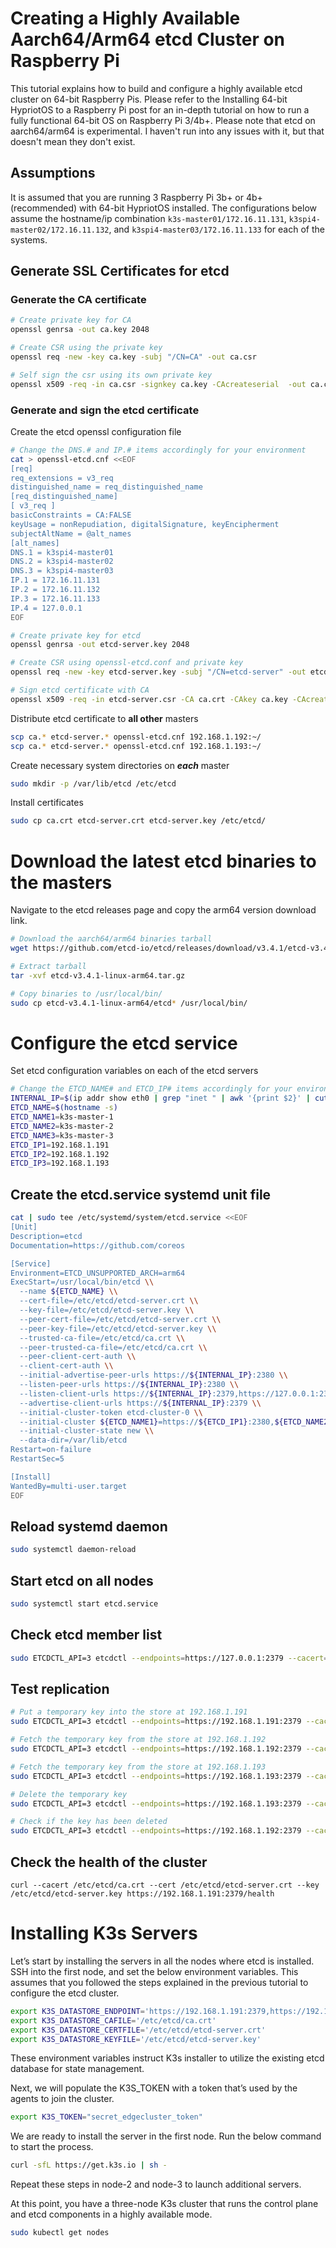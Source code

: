 # Creating a Highly Available Aarch64/Arm64 etcd Cluster on Raspberry Pi

This tutorial explains how to build and configure a highly available etcd cluster on 64-bit Raspberry Pis. Please refer to the Installing 64-bit HypriotOS to a Raspberry Pi post for an in-depth tutorial on how to run a fully functional 64-bit OS on Raspberry Pi 3/4b+. Please note that etcd on aarch64/arm64 is experimental. I haven't run into any issues with it, but that doesn't mean they don't exist.

## Assumptions
It is assumed that you are running 3 Raspberry Pi 3b+ or 4b+ (recommended) with 64-bit HypriotOS installed. 
The configurations below assume the hostname/ip combination 
`k3s-master01/172.16.11.131`, `k3spi4-master02/172.16.11.132`, and 
`k3spi4-master03/172.16.11.133` for each of the systems.

## Generate SSL Certificates for etcd
### Generate the CA certificate
```bash
# Create private key for CA
openssl genrsa -out ca.key 2048

# Create CSR using the private key
openssl req -new -key ca.key -subj "/CN=CA" -out ca.csr

# Self sign the csr using its own private key
openssl x509 -req -in ca.csr -signkey ca.key -CAcreateserial  -out ca.crt -days 1000
```

### Generate and sign the etcd certificate
Create the etcd openssl configuration file
```bash
# Change the DNS.# and IP.# items accordingly for your environment
cat > openssl-etcd.cnf <<EOF
[req]
req_extensions = v3_req
distinguished_name = req_distinguished_name
[req_distinguished_name]
[ v3_req ]
basicConstraints = CA:FALSE
keyUsage = nonRepudiation, digitalSignature, keyEncipherment
subjectAltName = @alt_names
[alt_names]
DNS.1 = k3spi4-master01
DNS.2 = k3spi4-master02
DNS.3 = k3spi4-master03
IP.1 = 172.16.11.131
IP.2 = 172.16.11.132
IP.3 = 172.16.11.133
IP.4 = 127.0.0.1
EOF
```

```bash
# Create private key for etcd
openssl genrsa -out etcd-server.key 2048

# Create CSR using openssl-etcd.conf and private key
openssl req -new -key etcd-server.key -subj "/CN=etcd-server" -out etcd-server.csr -config openssl-etcd.cnf

# Sign etcd certificate with CA
openssl x509 -req -in etcd-server.csr -CA ca.crt -CAkey ca.key -CAcreateserial  -out etcd-server.crt -extensions v3_req -extfile openssl-etcd.cnf -days 1000
```

Distribute etcd certificate to **all other** masters
```bash
scp ca.* etcd-server.* openssl-etcd.cnf 192.168.1.192:~/
scp ca.* etcd-server.* openssl-etcd.cnf 192.168.1.193:~/
```

Create necessary system directories on **_each_** master
```bash
sudo mkdir -p /var/lib/etcd /etc/etcd
```

Install certificates
```bash
sudo cp ca.crt etcd-server.crt etcd-server.key /etc/etcd/
```

# Download the latest etcd binaries to the masters
Navigate to the etcd releases page and copy the arm64 version download link.
```bash
# Download the aarch64/arm64 binaries tarball
wget https://github.com/etcd-io/etcd/releases/download/v3.4.1/etcd-v3.4.1-linux-arm64.tar.gz

# Extract tarball
tar -xvf etcd-v3.4.1-linux-arm64.tar.gz

# Copy binaries to /usr/local/bin/
sudo cp etcd-v3.4.1-linux-arm64/etcd* /usr/local/bin/
```

# Configure the etcd service
Set etcd configuration variables on each of the etcd servers
```bash
# Change the ETCD_NAME# and ETCD_IP# items accordingly for your environment
INTERNAL_IP=$(ip addr show eth0 | grep "inet " | awk '{print $2}' | cut -d / -f1)
ETCD_NAME=$(hostname -s)
ETCD_NAME1=k3s-master-1
ETCD_NAME2=k3s-master-2
ETCD_NAME3=k3s-master-3
ETCD_IP1=192.168.1.191
ETCD_IP2=192.168.1.192
ETCD_IP3=192.168.1.193
```

## Create the etcd.service systemd unit file
```bash
cat | sudo tee /etc/systemd/system/etcd.service <<EOF
[Unit]
Description=etcd
Documentation=https://github.com/coreos

[Service]
Environment=ETCD_UNSUPPORTED_ARCH=arm64
ExecStart=/usr/local/bin/etcd \\
  --name ${ETCD_NAME} \\
  --cert-file=/etc/etcd/etcd-server.crt \\
  --key-file=/etc/etcd/etcd-server.key \\
  --peer-cert-file=/etc/etcd/etcd-server.crt \\
  --peer-key-file=/etc/etcd/etcd-server.key \\
  --trusted-ca-file=/etc/etcd/ca.crt \\
  --peer-trusted-ca-file=/etc/etcd/ca.crt \\
  --peer-client-cert-auth \\
  --client-cert-auth \\
  --initial-advertise-peer-urls https://${INTERNAL_IP}:2380 \\
  --listen-peer-urls https://${INTERNAL_IP}:2380 \\
  --listen-client-urls https://${INTERNAL_IP}:2379,https://127.0.0.1:2379 \\
  --advertise-client-urls https://${INTERNAL_IP}:2379 \\
  --initial-cluster-token etcd-cluster-0 \\
  --initial-cluster ${ETCD_NAME1}=https://${ETCD_IP1}:2380,${ETCD_NAME2}=https://${ETCD_IP2}:2380,${ETCD_NAME3}=https://${ETCD_IP3}:2380 \\
  --initial-cluster-state new \\
  --data-dir=/var/lib/etcd
Restart=on-failure
RestartSec=5

[Install]
WantedBy=multi-user.target
EOF
```

## Reload systemd daemon
```bash
sudo systemctl daemon-reload
```

## Start etcd on all nodes
```bash
sudo systemctl start etcd.service
```

## Check etcd member list
```bash
sudo ETCDCTL_API=3 etcdctl --endpoints=https://127.0.0.1:2379 --cacert=/etc/etcd/ca.crt --cert=/etc/etcd/etcd-server.crt --key=/etc/etcd/etcd-server.key member list
```

## Test replication
```bash
# Put a temporary key into the store at 192.168.1.191
sudo ETCDCTL_API=3 etcdctl --endpoints=https://192.168.1.191:2379 --cacert=/etc/etcd/ca.crt --cert=/etc/etcd/etcd-server.crt --key=/etc/etcd/etcd-server.key put foo bar

# Fetch the temporary key from the store at 192.168.1.192
sudo ETCDCTL_API=3 etcdctl --endpoints=https://192.168.1.192:2379 --cacert=/etc/etcd/ca.crt --cert=/etc/etcd/etcd-server.crt --key=/etc/etcd/etcd-server.key get foo

# Fetch the temporary key from the store at 192.168.1.193
sudo ETCDCTL_API=3 etcdctl --endpoints=https://192.168.1.193:2379 --cacert=/etc/etcd/ca.crt --cert=/etc/etcd/etcd-server.crt --key=/etc/etcd/etcd-server.key get foo

# Delete the temporary key
sudo ETCDCTL_API=3 etcdctl --endpoints=https://192.168.1.193:2379 --cacert=/etc/etcd/ca.crt --cert=/etc/etcd/etcd-server.crt --key=/etc/etcd/etcd-server.key del foo

# Check if the key has been deleted
sudo ETCDCTL_API=3 etcdctl --endpoints=https://192.168.1.192:2379 --cacert=/etc/etcd/ca.crt --cert=/etc/etcd/etcd-server.crt --key=/etc/etcd/etcd-server.key get foo
```

## Check the health of the cluster
```
curl --cacert /etc/etcd/ca.crt --cert /etc/etcd/etcd-server.crt --key /etc/etcd/etcd-server.key https://192.168.1.191:2379/health
```

# Installing K3s Servers
Let’s start by installing the servers in all the nodes where etcd is installed. SSH into the first node, and set the below environment variables. This assumes that you followed the steps explained in the previous tutorial to configure the etcd cluster.

```bash
export K3S_DATASTORE_ENDPOINT='https://192.168.1.191:2379,https://192.168.1.192:2379,https://192.168.1.193:2379'
export K3S_DATASTORE_CAFILE='/etc/etcd/ca.crt'
export K3S_DATASTORE_CERTFILE='/etc/etcd/etcd-server.crt'
export K3S_DATASTORE_KEYFILE='/etc/etcd/etcd-server.key'
```
These environment variables instruct K3s installer to utilize the existing etcd database for state management.

Next, we will populate the K3S_TOKEN with a token that’s used by the agents to join the cluster.
```bash
export K3S_TOKEN="secret_edgecluster_token"
```

We are ready to install the server in the first node. Run the below command to start the process.
```bash
curl -sfL https://get.k3s.io | sh -
```

Repeat these steps in node-2 and node-3 to launch additional servers.

At this point, you have a three-node K3s cluster that runs the control plane and etcd components in a highly available mode.

```bash
sudo kubectl get nodes
```


